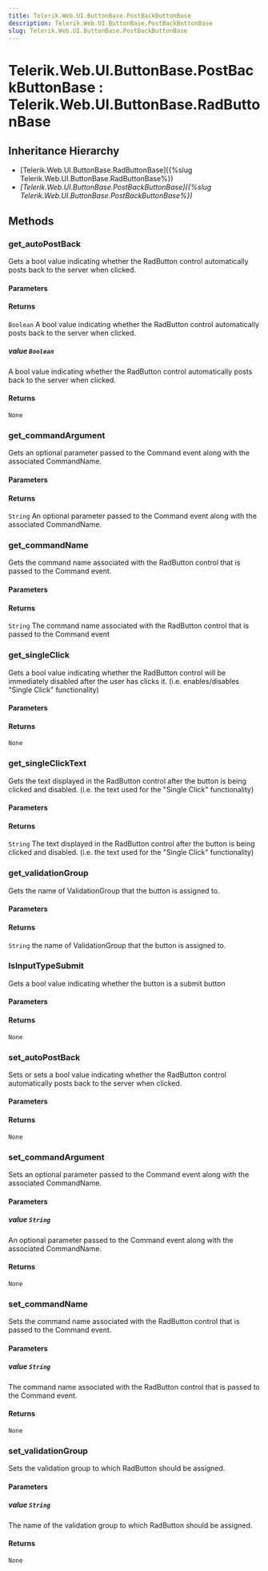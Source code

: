 ```yaml
---
title: Telerik.Web.UI.ButtonBase.PostBackButtonBase
description: Telerik.Web.UI.ButtonBase.PostBackButtonBase
slug: Telerik.Web.UI.ButtonBase.PostBackButtonBase
---
```


# Telerik.Web.UI.ButtonBase.PostBackButtonBase : Telerik.Web.UI.ButtonBase.RadButtonBase

## Inheritance Hierarchy

* [Telerik.Web.UI.ButtonBase.RadButtonBase]({%slug Telerik.Web.UI.ButtonBase.RadButtonBase%})
* *[Telerik.Web.UI.ButtonBase.PostBackButtonBase]({%slug Telerik.Web.UI.ButtonBase.PostBackButtonBase%})*


## Methods

### get_autoPostBack

Gets a bool value indicating whether the RadButton control automatically posts back to the server when clicked.

#### Parameters

#### Returns

`Boolean` A bool value indicating whether the RadButton control automatically posts back to the server when clicked.

##### value `Boolean`

A bool value indicating whether the RadButton control automatically posts back to the server when clicked.

#### Returns

`None` 

### get_commandArgument

Gets an optional parameter passed to the Command event along with the associated CommandName.

#### Parameters

#### Returns

`String` An optional parameter passed to the Command event along with the associated CommandName.

### get_commandName

Gets the command name associated with the RadButton control that is passed to the Command event.

#### Parameters

#### Returns

`String` The command name associated with the RadButton control that is passed to the Command event

### get_singleClick

Gets a bool value indicating whether the RadButton control will be immediately disabled after the user has clicks it. (i.e. enables/disables "Single Click" functionality)

#### Parameters

#### Returns

`None` 

### get_singleClickText

Gets the text displayed in the RadButton control after the button is being clicked and disabled. (i.e. the text used for the "Single Click" functionality)

#### Parameters

#### Returns

`String` The text displayed in the RadButton control after the button is being clicked and disabled. (i.e. the text used for the "Single Click" functionality)

### get_validationGroup

Gets the name of ValidationGroup that the button is assigned to.

#### Parameters

#### Returns

`String` the name of ValidationGroup that the button is assigned to.

### IsInputTypeSubmit

Gets a bool value indicating whether the button is a submit button

#### Parameters

#### Returns

`None` 
### set_autoPostBack

Sets or sets a bool value indicating whether the RadButton control automatically posts back to the server when clicked.

#### Parameters

#### Returns

`None` 

### set_commandArgument

Sets an optional parameter passed to the Command event along with the associated CommandName.

#### Parameters

##### value `String`

An optional parameter passed to the Command event along with the associated CommandName.

#### Returns

`None` 

### set_commandName

Sets the command name associated with the RadButton control that is passed to the Command event.

#### Parameters

##### value `String`

The command name associated with the RadButton control that is passed to the Command event.

#### Returns

`None` 

### set_validationGroup

Sets the validation group to which RadButton should be assigned.

#### Parameters

##### value `String`

The name of the validation group to which RadButton should be assigned.

#### Returns

`None` 


